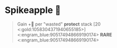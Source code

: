 # Spikeapple 🍍
> Gain +🔷 per "wasted" __protect__ stack [20 <:gold:1058304371940655185>]
<:engram_blue:905174948669190174> __RARE__ <:engram_blue:905174948669190174>
